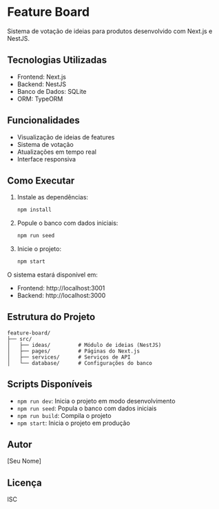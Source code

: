 # Feature Board

Sistema de votação de ideias para produtos desenvolvido com Next.js e NestJS.

## Tecnologias Utilizadas

- Frontend: Next.js
- Backend: NestJS
- Banco de Dados: SQLite
- ORM: TypeORM

## Funcionalidades

- Visualização de ideias de features
- Sistema de votação
- Atualizações em tempo real
- Interface responsiva

## Como Executar

1. Instale as dependências:
   ```bash
   npm install
   ```

2. Popule o banco com dados iniciais:
   ```bash
   npm run seed
   ```

3. Inicie o projeto:
   ```bash
   npm start
   ```

O sistema estará disponível em:
- Frontend: http://localhost:3001
- Backend: http://localhost:3000

## Estrutura do Projeto

```
feature-board/
├── src/
│   ├── ideas/         # Módulo de ideias (NestJS)
│   ├── pages/         # Páginas do Next.js
│   ├── services/      # Serviços de API
│   └── database/      # Configurações do banco
```

## Scripts Disponíveis

- `npm run dev`: Inicia o projeto em modo desenvolvimento
- `npm run seed`: Popula o banco com dados iniciais
- `npm run build`: Compila o projeto
- `npm start`: Inicia o projeto em produção

## Autor

[Seu Nome]

## Licença

ISC